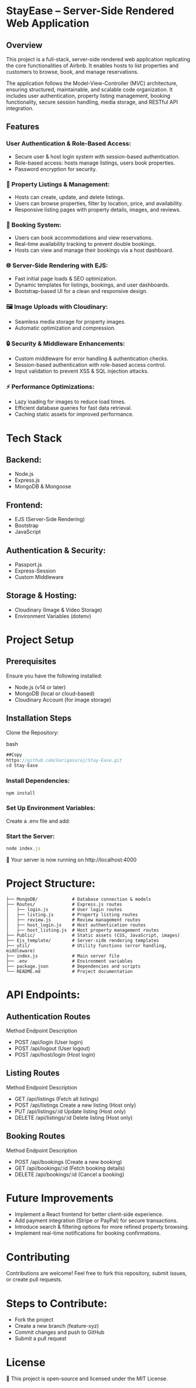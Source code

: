 # StayEase – Server-Side Rendered Web Application
## Overview
This project is a full-stack, server-side rendered web application replicating the core functionalities of Airbnb. It enables hosts to list properties and customers to browse, book, and manage reservations.

The application follows the Model-View-Controller (MVC) architecture, ensuring structured, maintainable, and scalable code organization. It includes user authentication, property listing management, booking functionality, secure session handling, media storage, and RESTful API integration.

## Features
### User Authentication & Role-Based Access:
- Secure user & host login system with session-based authentication.
- Role-based access: hosts manage listings, users book properties.
- Password encryption for security.

### 🏡 Property Listings & Management:
- Hosts can create, update, and delete listings.
- Users can browse properties, filter by location, price, and availability.
- Responsive listing pages with property details, images, and reviews.

### 🛒 Booking System:
- Users can book accommodations and view reservations.
- Real-time availability tracking to prevent double bookings.
- Hosts can view and manage their bookings via a host dashboard.

### 🌐 Server-Side Rendering with EJS:
- Fast initial page loads & SEO optimization.
- Dynamic templates for listings, bookings, and user dashboards.
- Bootstrap-based UI for a clean and responsive design.

### 🖼 Image Uploads with Cloudinary:
- Seamless media storage for property images.
- Automatic optimization and compression.

### 🔒 Security & Middleware Enhancements:
- Custom middleware for error handling & authentication checks.
- Session-based authentication with role-based access control.
- Input validation to prevent XSS & SQL injection attacks.

### ⚡ Performance Optimizations:
- Lazy loading for images to reduce load times.
- Efficient database queries for fast data retrieval.
- Caching static assets for improved performance.

# Tech Stack
## Backend:
- Node.js
- Express.js
- MongoDB & Mongoose

## Frontend:
- EJS (Server-Side Rendering)
- Bootstrap
- JavaScript

## Authentication & Security:
- Passport.js
- Express-Session
- Custom Middleware

## Storage & Hosting:
- Cloudinary (Image & Video Storage)
- Environment Variables (dotenv)

# Project Setup
## Prerequisites
Ensure you have the following installed:

- Node.js (v14 or later)
- MongoDB (local or cloud-based)
- Cloudinary Account (for image storage)
## Installation Steps
Clone the Repository:

bash
``` javascript
##Copy
https://github.com/Garigasuraj/Stay-Ease.git
cd Stay-Ease
```
### Install Dependencies:

``` javascript
npm install
```
### Set Up Environment Variables:
Create a .env file and add:

### Start the Server:

``` javascript
node index.js
```
🚀 Your server is now running on http://localhost:4000

# Project Structure:
```
├── MongoDB/             # Database connection & models  
├── Routes/              # Express.js routes  
│   ├── login.js         # User login routes  
│   ├── listing.js       # Property listing routes  
│   ├── review.js        # Review management routes  
│   ├── host_login.js    # Host authentication routes  
│   ├── host_listing.js  # Host property management routes  
├── Public/              # Static assets (CSS, JavaScript, images)  
├── Ejs_template/        # Server-side rendering templates  
├── util/                # Utility functions (error handling, middleware)  
├── index.js             # Main server file  
├── .env                 # Environment variables  
├── package.json         # Dependencies and scripts  
└── README.md            # Project documentation
```

# API Endpoints:
## Authentication Routes
Method	Endpoint	Description
- POST	/api/login	(User login)
- POST	/api/logout	(User logout)
- POST	/api/host/login	(Host login)
## Listing Routes
Method	Endpoint	Description
- GET	/api/listings	(Fetch all listings)
- POST	/api/listings	Create a new listing (Host only)
- PUT	/api/listings/:id	Update listing (Host only)
- DELETE	/api/listings/:id	Delete listing (Host only)
## Booking Routes
Method	Endpoint	Description
- POST	/api/bookings	(Create a new booking)
- GET	/api/bookings/:id	(Fetch booking details)
- DELETE	/api/bookings/:id	(Cancel a booking)
# Future Improvements
- Implement a React frontend for better client-side experience.
- Add payment integration (Stripe or PayPal) for secure transactions.
- Introduce search & filtering options for more refined property browsing.
- Implement real-time notifications for booking confirmations.

# Contributing
Contributions are welcome! Feel free to fork this repository, submit issues, or create pull requests.

# Steps to Contribute:
- Fork the project
- Create a new branch (feature-xyz)
- Commit changes and push to GitHub
- Submit a pull request

# License
📜 This project is open-source and licensed under the MIT License.

